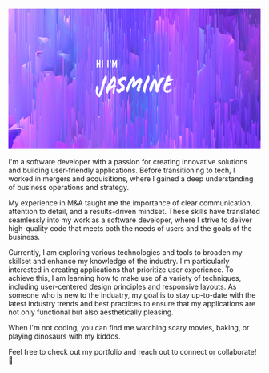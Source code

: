 ### 
<p align="center">
<img width="1280" height="280" src="github_banner_v2.png">
</p>

I'm a software developer with a passion for creating innovative solutions and building user-friendly applications. Before transitioning to tech, I worked in mergers and acquisitions, where I gained a deep understanding of business operations and strategy.

My experience in M&A taught me the importance of clear communication, attention to detail, and a results-driven mindset. These skills have translated seamlessly into my work as a software developer, where I strive to deliver high-quality code that meets both the needs of users and the goals of the business.

Currently, I am exploring various technologies and tools to broaden my skillset and enhance my knowledge of the industry. I'm particularly interested in creating applications that prioritize user experience. To achieve this, I am learning how to make use of a variety of techniques, including user-centered design principles and responsive layouts. As someone who is new to the induatry, my goal is to stay up-to-date with the latest industry trends and best practices to ensure that my applications are not only functional but also aesthetically pleasing.

When I'm not coding, you can find me watching scary movies, baking, or playing dinosaurs with my kiddos.

Feel free to check out my portfolio and reach out to connect or collaborate! 🤝
